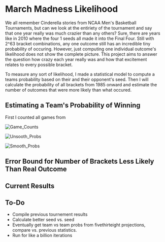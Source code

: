 # March Madness Likelihood

We all remember Cinderella stories from NCAA Men's Basketball Tournaments, but can we look at the entiriety of the tournament and say that one year really was much crazier than any others? Sure, there are years like in 2010 where the four 1 seeds all made it into the Final Four. Still with 2^63 bracket combinations, any one outcome still has an incredible tiny probability of occuring.  However, just computing one individual outcome's likelihood does not show the complete picture. This project aims to answer the question how crazy each year really was and how that excitement relates to every possible bracket.

To measure any sort of likelihood, I made a statistical model to compute a teams probability based on their and their opponent's seed. Then I will calculate the probability of all brackets from 1985 onward and estimate the number of outcomes that were more likely than what occured. 

## Estimating a Team's Probability of Winning ##

First I counted all games from

![Game_Counts](trevorfiez.github.io/trevorfiez/March-Madness-Likelihood/game_counts.png)

![Unsooth_Probs](trevorfiez.github.io/trevorfiez/March-Madness-Likelihood/raw.png)

![Smooth_Probs](trevorfiez.github.io/trevorfiez/March-Madness-Likelihood/smoothed_real.png)

## Error Bound for Number of Brackets Less Likely Than Real Outcome ##



## Current Results ##



## To-Do ##

- Compile previous tournement results
- Calculate better seed vs. seed 
- Eventually get team vs team probs from fivethirteight projections, compare vs. previous statistics.
- Run for like a billion iterations

